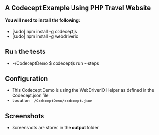 ## A Codecept Example Using PHP Travel Website
#### You will need to install the following:
* [sudo] npm install -g codeceptjs
* [sudo] npm install -g webdriverio

## Run the tests
* ~/CodeceptDemo $ codeceptjs run --steps

## Configuration
* This Codecept Demo is using the WebDriverIO Helper as defined in the Codecept.json file
* Location: <code>~/CodeceptDemo/codecept.json</code>

## Screenshots
* Screenshots are stored in the **output** folder



